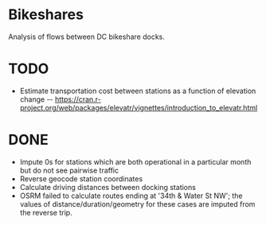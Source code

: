 # Bikeshares
Analysis of flows between DC bikeshare docks.

# TODO
- Estimate transportation cost between stations as a function of elevation change
-- https://cran.r-project.org/web/packages/elevatr/vignettes/introduction_to_elevatr.html

# DONE
- Impute 0s for stations which are both operational in a particular month but do not see pairwise traffic
- Reverse geocode station coordinates
- Calculate driving distances between docking stations
- OSRM failed to calculate routes ending at '34th & Water St NW'; the values of distance/duration/geometry for these cases are imputed from the reverse trip.

